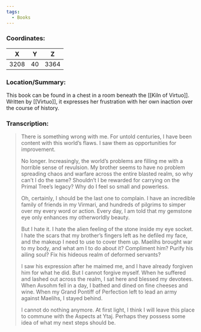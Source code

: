 ```yaml
---
tags:
  - Books
---
```


### Coordinates:
| **X** | **Y**| **Z** |
|:-----:|:----:|:-----:|
|3208  |40   |3364  |

### Location/Summary:
This book can be found in a chest in a room beneath the [[Kiln of Virtuo]]. Written by [[Virtuo]], it expresses her frustration with her own inaction over the course of history.

### Transcription:
> There is something wrong with me. For untold centuries, I have been content with this world’s flaws. I saw them as opportunities for improvement.
>
> No longer. Increasingly, the world’s problems are filling me with a horrible sense of revulsion. My brother seems to have no problem spreading chaos and warfare across the entire blasted realm, so why can’t I do the same? Shouldn’t I be rewarded for carrying on the Primal Tree’s legacy? Why do I feel so small and powerless.
>
> Oh, certainly, I should be the last one to complain. I have an incredible family of friends in my Virmari, and hundreds of pilgrims to simper over my every word or action. Every day, I am told that my gemstone eye only enhances my otherworldly beauty.
>
> But I hate it. I hate the alien feeling of the stone inside my eye socket. I hate the scars that my brother’s fingers left as he defiled my face, and the makeup I need to use to cover them up. Maelihs brought war to my body, and what am I to do about it? Compliment him? Purify his ailing soul? Fix his hideous realm of deformed servants?
>
> I saw his expression after he maimed me, and I have already forgiven him for what he did. But I cannot forgive myself. When he suffered and lashed out across the realm, I sat here and blessed my devotees. When Avsohm fell in a day, I bathed and dined on fine cheeses and wine. When my Grand Pontiff of Perfection left to lead an army against Maelihs, I stayed behind.
>
> I cannot do nothing anymore. At first light, I think I will leave this place to commune with the Aspects at Ytaj. Perhaps they possess some idea of what my next steps should be.

